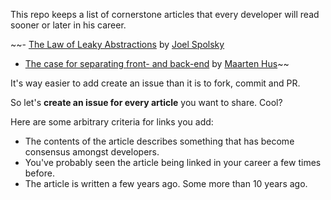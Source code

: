This repo keeps a list of cornerstone articles that every developer will read sooner or later in his career.

~~- [The Law of Leaky Abstractions](https://www.joelonsoftware.com/2002/11/11/the-law-of-leaky-abstractions/) by [Joel Spolsky](https://github.com/jspolsky)
- [The case for separating front- and back-end](http://dontpanic.42.nl/2014/10/the-case-for-separating-front-and-back.html) by [Maarten Hus](https://github.com/MrHus)~~

It's way easier to add create an issue than it is to fork, commit and PR.

So let's **create an issue for every article** you want to share. Cool? 

Here are some arbitrary criteria for links you add:
- The contents of the article describes something that has become consensus amongst developers.
- You've probably seen the article being linked in your career a few times before.
- The article is written a few years ago. Some more than 10 years ago.
